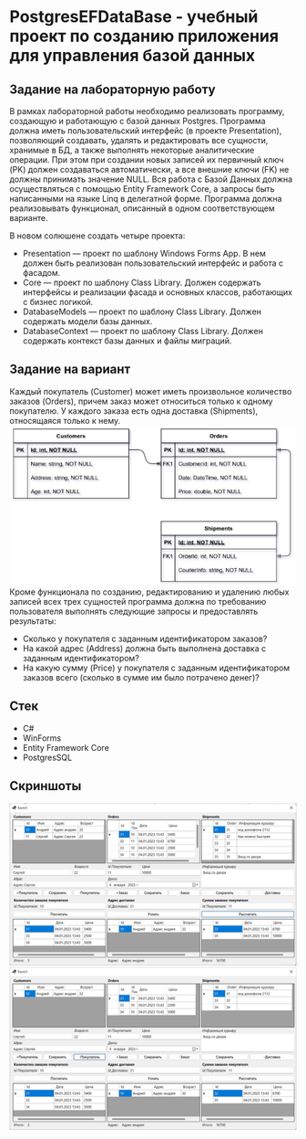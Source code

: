 # PostgresEFDataBase - учебный проект по созданию приложения для управления базой данных
## Задание на лабораторную работу
В рамках лабораторной работы необходимо реализовать программу, создающую и работающую с базой данных Postgres. Программа должна иметь пользовательский интерфейс (в проекте Presentation), позволяющий создавать, удалять и редактировать все сущности, хранимые в БД, а также выполнять некоторые аналитические операции. При этом при создании новых записей их первичный ключ (PK) должен создаваться автоматически, а все внешние ключи (FK) не должны принимать значение NULL. Вся работа с Базой Данных должна осуществляться с помощью Entity Framework Core, а запросы быть написанными на языке Linq в делегатной форме. Программа должна реализовывать функционал, описанный в одном соответствующем варианте.  

В новом солюшене создать четыре проекта:
+ Presentation — проект по шаблону Windows Forms App. В нем должен быть реализован пользовательский интерфейс и работа с фасадом.
+ Core — проект по шаблону Class Library. Должен содержать интерфейсы и реализации фасада и основных классов, работающих  с бизнес логикой.
+ DatabaseModels — проект по шаблону Class Library. Должен содержать модели базы данных.
+ DatabaseContext — проект по шаблону Class Library. Должен содержать контекст базы данных и файлы миграций.
## Задание на вариант
Каждый покупатель (Customer) может иметь произвольное количество заказов (Orders), причем заказ может относиться только к одному покупателю. У каждого заказа есть одна доставка (Shipments), относящаяся только к нему.  
![](https://github.com/filippov-code/PostgresEFDataBase/blob/master/screenshots/3.png)  
Кроме функционала по созданию, редактированию и удалению любых записей всех трех сущностей программа должна по требованию пользователя выполнять следующие запросы и предоставлять результаты:
+ Сколько у покупателя с заданным идентификатором заказов?
+ На какой адрес (Address) должна быть выполнена доставка с заданным идентификатором?
+ На какую сумму (Price) у покупателя с заданным идентификатором заказов всего (сколько в сумме им было потрачено денег)?
## Стек
+ С#
+ WinForms
+ Entity Framework Core
+ PostgresSQL
## Скриншоты
![](https://github.com/filippov-code/PostgresEFDataBase/blob/master/screenshots/1.png)
![](https://github.com/filippov-code/PostgresEFDataBase/blob/master/screenshots/2.png)
